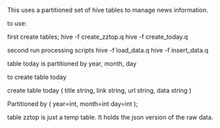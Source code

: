 This uses a partitioned set of hive tables to manage news information.

to use:

first create tables;
hive -f create_zztop.q
hive -f create_today.q

second run processing scripts
hive -f load_data.q
hive -f insert_data.q

table today is partitioned by year, month, day

to create table today

create table today (
       title string,
       link string,
       url string,
       data string
) 

Partitioned by (
	    year=int,
	    month=int
	    day=int
);

table zztop is just a temp table. It holds the json version of the raw data.